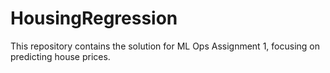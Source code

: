 # HousingRegression

This repository contains the solution for ML Ops Assignment 1, focusing on predicting house prices.
